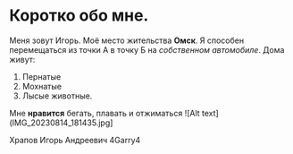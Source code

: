 # Коротко обо мне.
Меня зовут Игорь.
Моё место жительства **Омск**.
Я способен перемещаться из точки А в точку Б на *собственном автомобиле*.
Дома живут:
1. Пернатые 
2. Мохнатые  
3. Лысые животные.

Мне **нравится** бегать, плавать и отжиматься
![Alt text](IMG_20230814_181435.jpg]

Храпов Игорь Андреевич 4Garry4